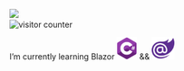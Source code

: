  
<!--
<img src="all.png" height="60" title="Python-SQL-Numpy-Pandas-Html-Css"> 

<a href="https://www.python.org/"><img src="logo_python.png" height="60" title="Python"></a>&nbsp;&nbsp;
<a href="https://en.wikipedia.org/wiki/SQL"><img src="SQL.png" height="60" title="SQL"></a>&nbsp;&nbsp; &nbsp;&nbsp;
<a href="https://numpy.org/"><img src="numpy.png" height="60" title="Python's Numpy Library"></a> &nbsp;&nbsp;&nbsp;
<a href="https://pandas.pydata.org/"><img  src="pandas.png" height="60" title="Python's Pandas Library"></a> &nbsp;&nbsp; &nbsp;&nbsp;
<a href="https://html.spec.whatwg.org/"><img src="html.png" height="60" title="Html"></a>&nbsp;&nbsp; &nbsp;&nbsp;
<a href="https://www.w3.org/TR/CSS/#css"><img src="css.png" height="60" title="CSS"></a> &nbsp;&nbsp;&nbsp;&nbsp;
</p> 

  <hr style="lengt=50%">
-->


[![](https://img.shields.io/badge/linkedin-%230077B5.svg?&style=for-the-badge&logo=linkedin&logoColor=white)](https://www.linkedin.com/in/fahri-cigdem-a146aa192/) 
<br>
<img src="https://komarev.com/ghpvc/?username=fahricigdem" alt="visitor counter" width="18%"/>


<div vertical-align='middle'>
 I’m currently learning Blazor 
<img src="csharp.png" height="40" title="csharp">
&& 
<img src="Blazor.png" height="40" title="Blazor"> 
</div>

 <!--
<a href="https://fahricigdem.github.io/prioritized-task-list-with-react/"> My Last React Project (Prioritized Task List App) </a> <br>
<a href="https://next-js-react-simple-website.vercel.app/"> My NextJS (& React) Project (Simple Website) </a> <br><br>

**fahricigdem/fahricigdem** is a ✨ _special_ ✨ repository because its `README.md` (this file) appears on your GitHub profile.

Here are some ideas to get you started:
👯 I’m looking to collaborate <br> 
- 🔭 I’m currently working on ...
- 🌱 I’m currently learning ...
- 👯 I’m looking to collaborate on ...
- 🤔 I’m looking for help with ...
- 💬 Ask me about ...
- 📫 How to reach me: ...
- 😄 Pronouns: ...
- ⚡ Fun fact: ...
-->
